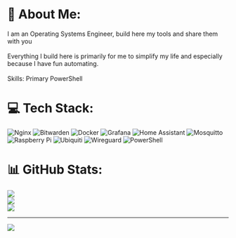 # 💫 About Me:
I am an Operating Systems Engineer, build here my tools and share them with you<br><br>Everything I build here is primarily for me to simplify my life and especially because I have fun automating.<br><br>Skills: Primary PowerShell


# 💻 Tech Stack:
![Nginx](https://img.shields.io/badge/nginx-%23009639.svg?style=for-the-badge&logo=nginx&logoColor=white) ![Bitwarden](https://img.shields.io/badge/bitwarden-%23175DDC.svg?style=for-the-badge&logo=bitwarden&logoColor=white) ![Docker](https://img.shields.io/badge/docker-%230db7ed.svg?style=for-the-badge&logo=docker&logoColor=white) ![Grafana](https://img.shields.io/badge/grafana-%23F46800.svg?style=for-the-badge&logo=grafana&logoColor=white) ![Home Assistant](https://img.shields.io/badge/home%20assistant-%2341BDF5.svg?style=for-the-badge&logo=home-assistant&logoColor=white) ![Mosquitto](https://img.shields.io/badge/mosquitto-%233C5280.svg?style=for-the-badge&logo=eclipsemosquitto&logoColor=white) ![Raspberry Pi](https://img.shields.io/badge/-Raspberry_Pi-C51A4A?style=for-the-badge&logo=Raspberry-Pi) ![Ubiquiti](https://img.shields.io/badge/ubiquiti-%230559C9.svg?style=for-the-badge&logo=ubiquiti&logoColor=white) ![Wireguard](https://img.shields.io/badge/wireguard-%2388171A.svg?style=for-the-badge&logo=wireguard&logoColor=white) ![PowerShell](https://img.shields.io/badge/PowerShell-%235391FE.svg?style=for-the-badge&logo=powershell&logoColor=white)
# 📊 GitHub Stats:
![](https://github-readme-stats.vercel.app/api?username=Torben&theme=dark&hide_border=false&include_all_commits=true&count_private=true)<br/>
![](https://nirzak-streak-stats.vercel.app/?user=Torben&theme=dark&hide_border=false)<br/>
![](https://github-readme-stats.vercel.app/api/top-langs/?username=Torben&theme=dark&hide_border=false&include_all_commits=true&count_private=true&layout=compact)

---
[![](https://visitcount.itsvg.in/api?id=Torben&icon=0&color=0)](https://visitcount.itsvg.in)

<!-- Proudly created with GPRM ( https://gprm.itsvg.in ) -->
